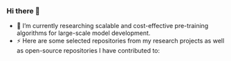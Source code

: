 ### Hi there 👋

<!--
**bentherien/bentherien** is a ✨ _special_ ✨ repository because its `README.md` (this file) appears on your GitHub profile.

Here are some ideas to get you started:


- 🌱 I’m currently learning ...
- 👯 I’m looking to collaborate on ...
- 🤔 I’m looking for help with ...
- 💬 Ask me about ...
- 📫 How to reach me: ...
- 😄 Pronouns: ...
- ⚡ Fun fact: ...
-->

- 🔭 I’m currently researching scalable and cost-effective pre-training algorithms for large-scale model development.
- ⚡ Here are some selected repositories from my research projects as well as open-source repositories I have contributed to:


